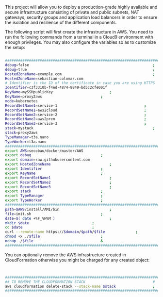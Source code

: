 This project will allow you to deploy a production-grade highly available and secure infrastructure consisting of private and public subnets, NAT gateways, security groups and application load balancers in order to ensure the isolation and resilience of the different components.

The following script will first create the infrastructure in AWS. You need to run the following commands from a terminal in a Cloud9 environment with enough privileges.
You may also configure the variables so as to customize the setup:

```BASH 

#########################################################################
debug=false                                                     	;
debug=true                                                     		;
HostedZoneName=example.com                                  	 	;
HostedZoneName=sebastian-colomar.com                                   	;
# Identifier is the ID of the certificate in case you are using HTTPS	#
Identifier=c3f3310b-f4ed-4874-8849-bd5c2cfe001f                         ;
KeyName=mySSHpublicKey							;
KeyName=proxy2aws							;
mode=kubernetes                                                       	;
RecordSetName1=service-1                                   		;
RecordSetName1=aws2cloud                                   		;
RecordSetName2=service-2                                   		;
RecordSetName2=aws2prem                                   		;
RecordSetName3=service-3                                   		;
stack=mystack                                                     	;
stack=proxy2aws                                                     	;
TypeManager=t3a.nano                                                    ;
TypeWorker=t3a.nano                                                     ;
#########################################################################
export AWS=secobau/docker/master/AWS                                    ;
export debug								;
export domain=raw.githubusercontent.com                                 ;
export HostedZoneName							;
export Identifier							;
export KeyName								;
export RecordSetName1							;
export RecordSetName2							;
export RecordSetName3							;
export stack								;
export TypeManager							;
export TypeWorker							;
#########################################################################
path=$AWS/install/AMI/bin						;
file=init.sh								;
date=$( date +%F_%H%M )							;
mkdir $date								;
cd $date								;
curl --remote-name https://$domain/$path/$file				;
chmod +x ./$file							;
nohup ./$file								&
#########################################################################


```


You can optionally remove the AWS infrastructure created in CloudFormation otherwise you might be charged for any created object:


```BASH


#########################################################################
## TO REMOVE THE CLOUDFORMATION STACK                           	#
aws cloudformation delete-stack --stack-name $stack             	;
#########################################################################


```


